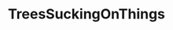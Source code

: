 ---
title: TreesSuckingOnThings
crosslinks:
- marijuanaenthusiasts
- mildlyinteresting
- news
- TreesSuckingAtThings
- getkarma
- Pareidolia
- travel
- funny
- ActLikeYouBelong
- pics
- Serendipity
- EarthPorn
---